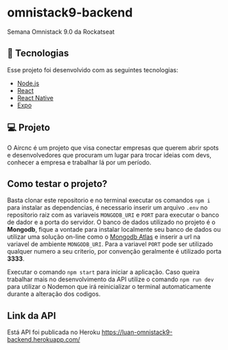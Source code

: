 # omnistack9-backend
Semana Omnistack 9.0 da Rockatseat

## :rocket: Tecnologias

Esse projeto foi desenvolvido com as seguintes tecnologias:

- [Node.js](https://nodejs.org/en/)
- [React](https://reactjs.org)
- [React Native](https://facebook.github.io/react-native/)
- [Expo](https://expo.io/)

## 💻 Projeto

O Aircnc é um projeto que visa conectar empresas que querem abrir spots e desenvolvedores que procuram um lugar para trocar ideias com devs, conhecer a empresa e trabalhar lá por um período.

## Como testar o projeto?

Basta clonar este repositorio e no terminal executar os comandos `npm i` para instalar as dependencias, é necessario inserir um arquivo `.env` no repositorio raiz com as variaveis `MONGODB_URI` e `PORT` para executar o banco de dador e a porta do servidor. O banco de dados utilizado no projeto é o <strong>Mongodb</strong>, fique a vontade para instalar localmente seu banco de dados ou utilizar uma solução on-line como o [Mongodb Atlas](https://www.mongodb.com/cloud/atlas) e inserir a url na variavel de ambiente `MONGODB_URI`. Para a variavel `PORT` pode ser utilizado qualquer numero a seu criterio, por convenção geralmente é utilizado porta <strong>3333</strong>.

Executar o comando `npm start` para iniciar a aplicação. Caso queira trabalhar mais no desenvolvimento da API utilize o comando `npm run dev` para utilizar o Nodemon que irá reinicializar o terminal automaticamente durante a alteração dos codigos. 

## Link da API

Está API foi publicada no Heroku 
https://luan-omnistack9-backend.herokuapp.com/
